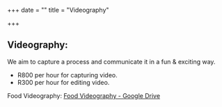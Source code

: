 +++
date = ""
title = "Videography"

+++
## Videography:

We aim to capture a process and communicate it in a fun & exciting way.

* R800 per hour for capturing video.
* R300 per hour for editing video.

Food Videography: [Food Videography - Google Drive](https://drive.google.com/drive/folders/1GGn945d-7fpUMSpP2AqrYYUhRDDKC28N?usp=sharing)